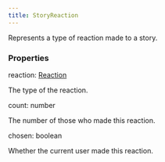 ```yaml
---
title: StoryReaction
---
```


Represents a type of reaction made to a story.

### Properties

<div class="flex flex-col gap-3"><div><div class="flex gap-2"><div class="font-mono p" id="p_reaction" data-anchor><span class="font-bold">reaction</span><span class="opacity-50">:</span> <a href="/types/reaction"  >Reaction</a></div></div><div class="pl-3"><div class="no-margin">

The type of the reaction.

</div></div></div><div><div class="flex gap-2"><div class="font-mono p" id="p_count" data-anchor><span class="font-bold">count</span><span class="opacity-50">:</span> <span>number</span></div></div><div class="pl-3"><div class="no-margin">

The number of those who made this reaction.

</div></div></div><div><div class="flex gap-2"><div class="font-mono p" id="p_chosen" data-anchor><span class="font-bold">chosen</span><span class="opacity-50">:</span> <span>boolean</span></div></div><div class="pl-3"><div class="no-margin">

Whether the current user made this reaction.

</div></div></div></div>

